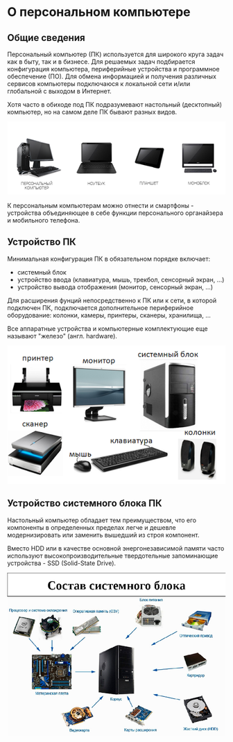 # О персональном компьютере

## Общие сведения

Персональный компьютер (ПК) используется для широкого круга задач как в быту, так и в бизнесе.
Для решаемых задач подбирается конфигурация компьютера, периферийные устройства и программное обеспечение (ПО). Для обмена информацией и получения различных сервисов компьютеры подключаюся к локальной сети и/или глобальной с выходом в Интернет.

Хотя часто в обиходе под ПК подразумевают настольный (десктопный) компьютер, но на самом деле ПК бывают разных видов.

![Типы ПК](./../../assets/images/pc-types.png)

К персональным компьютерам можно отнести и смартфоны - устройства объединяющее в себе функции персонального органайзера и мобильного телефона.

## Устройство ПК

Минимальная конфигурация ПК в обязательном порядке включает:

- системный блок
- устройство ввода (клавиатура, мышь, трекбол, сенсорный экран, ...)
- устройство вывода отображения (монитор, сенсорный экран, ...)

Для расширения фунций непосредственно к ПК или к сети, в которой подключен ПК, подключается дополнительное периферийное оборудование: колонки, камеры, принтеры, сканеры, хранилища, ...

Все аппаратные устройства и компьютерные комплектующие еще называют "железо" (англ. hardware).

![ПК](./../../assets/images/pc.png)

## Устройство системного блока ПК

Настольный компьютер обладает тем преимуществом, что его компоненты в определенных пределах легче и дешевле модернизировать или заменить вышедший из строя компонент.

Вместо HDD или в качестве основной энергонезависимой памяти часто используют высокопроизводительные твердотельные запоминающие устройства - SSD (Solid-State Drive).

![Системного блок](./../../assets/images/pc-system-unit.jpg)
